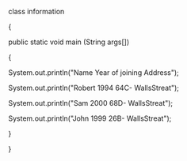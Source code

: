 class information

{

public static void main (String args[])

{

System.out.println("Name Year of joining Address");

System.out.println("Robert 1994 64C- WallsStreat");

System.out.println("Sam 2000 68D- WallsStreat");

System.out.println("John 1999 26B- WallsStreat");

}

}

